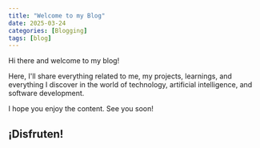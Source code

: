 ```yaml
---
title: "Welcome to my Blog"
date: 2025-03-24
categories: [Blogging]
tags: [blog]
---
```


Hi there and welcome to my blog!

Here, I'll share everything related to me, my projects, learnings, and everything I discover in the world of technology, artificial intelligence, and software development.

I hope you enjoy the content. See you soon!

¡Disfruten!
---
